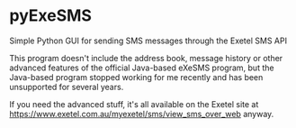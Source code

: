 # pyExeSMS
Simple Python GUI for sending SMS messages through the Exetel SMS API

This program doesn't include the address book, message history or
other advanced features of the official Java-based eXeSMS program,
but the Java-based program stopped working for me recently and has
been unsupported for several years.

If you need the advanced stuff, it's all available on the Exetel site
at https://www.exetel.com.au/myexetel/sms/view_sms_over_web anyway.
